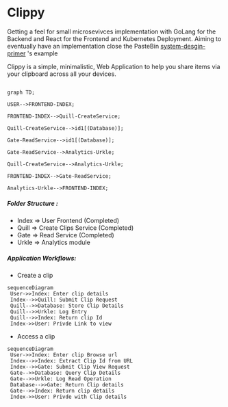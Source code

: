 # Clippy
Getting a feel for small microsevivces implementation with GoLang for the Backend and React for the Frontend and Kubernetes Deployment.
Aiming to eventually have an implementation close the PasteBin [system-desgin-primer](https://github.com/donnemartin/system-design-primer/blob/master/solutions/system_design/pastebin/README.md#design-pastebincom-or-bitly) 's example

Clippy is a simple, minimalistic, Web Application to help you share items via your clipboard across all your devices.
```mermaid

graph TD;

USER-->FRONTEND-INDEX;

FRONTEND-INDEX-->Quill-CreateService;

Quill-CreateService-->id1[(Database)];

Gate-ReadService-->id1[(Database)];

Gate-ReadService-->Analytics-Urkle;

Quill-CreateService-->Analytics-Urkle;

FRONTEND-INDEX-->Gate-ReadService;

Analytics-Urkle-->FRONTEND-INDEX;

```
##### Folder Structure :
- Index => User Frontend (Completed)
- Quill => Create Clips Service (Completed)
- Gate => Read Service (Completed)
- Urkle => Analytics module

##### Application Workflows:
- Create a clip
```mermaid
sequenceDiagram  
 User->>Index: Enter clip details   
 Index-->>Quill: Submit Clip Request
 Quill-->>Database: Store Clip Details
 Quill-->>Urkle: Log Entry
 Quill-->>Index: Return clip Id
 Index->>User: Privde Link to view  
```
- Access a clip
```mermaid
sequenceDiagram  
 User->>Index: Enter clip Browse url 
 Index-->>Index: Extract Clip Id from URL
 Index-->>Gate: Submit Clip View Request
 Gate-->>Database: Query Clip Details
 Gate-->>Urkle: Log Read Operation
 Database-->>Gate: Return Clip details
 Gate-->>Index: Return clip details
 Index->>User: Privde with Clip details  
```